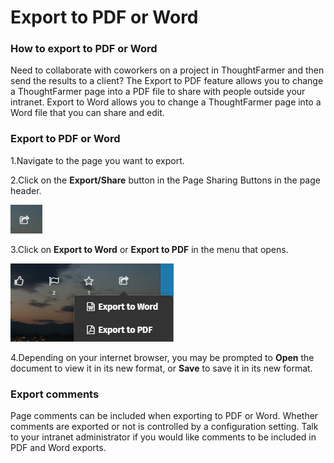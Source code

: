 # Export to PDF or Word



### How to export to PDF or Word

Need to collaborate with coworkers on a project in ThoughtFarmer and then send the results to a client? The Export to PDF feature allows you to change a ThoughtFarmer page into a PDF file to share with people outside your intranet. Export to Word allows you to change a ThoughtFarmer page into a Word file that you can share and edit.

### Export to PDF or Word

1.Navigate to the page you want to export.

2.Click on the **Export/Share** button in the Page Sharing Buttons in the page header.

![](../../.gitbook/assets/1%20%2836%29.png)

3.Click on **Export to Word** or **Export to PDF** in the menu that opens.  


![](../../.gitbook/assets/2%20%2839%29.png)



4.Depending on your internet browser, you may be prompted to **Open** the document to view it in its new format, or **Save** to save it in its new format.

### Export comments

Page comments can be included when exporting to PDF or Word. Whether comments are exported or not is controlled by a configuration setting. Talk to your intranet administrator if you would like comments to be included in PDF and Word exports.

